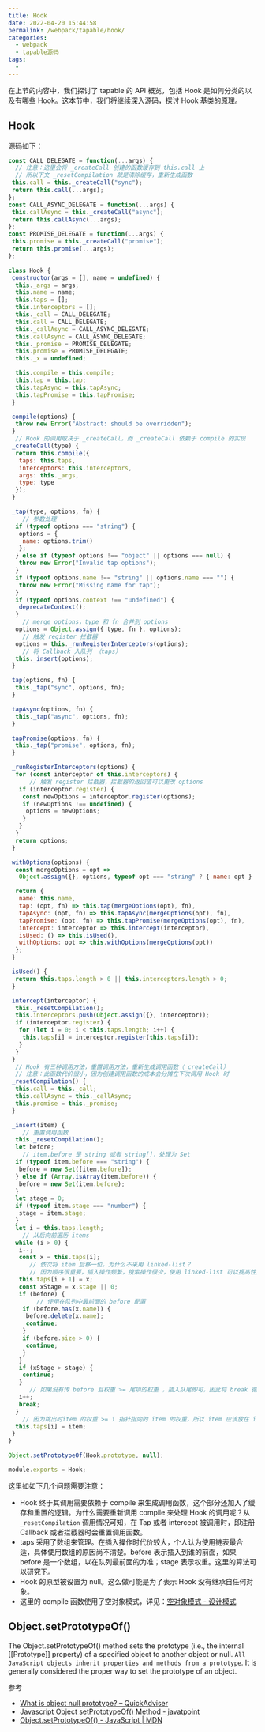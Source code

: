 ```yaml
---
title: Hook
date: 2022-04-20 15:44:58
permalink: /webpack/tapable/hook/
categories:
  - webpack
  - tapable源码
tags:
  - 
---
```


<TimeToRead />

在上节的内容中，我们探讨了 tapable 的 API 概览，包括 Hook 是如何分类的以及有哪些 Hook。这本节中，我们将继续深入源码，探讨 Hook 基类的原理。

<!-- more -->

## Hook

源码如下：

```js
const CALL_DELEGATE = function(...args) {
  // 注意：这里会将 _createCall 创建的函数缓存到 this.call 上
  // 所以下文 _resetCompilation 就是清除缓存，重新生成函数
 this.call = this._createCall("sync");
 return this.call(...args);
};
const CALL_ASYNC_DELEGATE = function(...args) {
 this.callAsync = this._createCall("async");
 return this.callAsync(...args);
};
const PROMISE_DELEGATE = function(...args) {
 this.promise = this._createCall("promise");
 return this.promise(...args);
};

class Hook {
 constructor(args = [], name = undefined) {
  this._args = args;
  this.name = name;
  this.taps = [];
  this.interceptors = [];
  this._call = CALL_DELEGATE;
  this.call = CALL_DELEGATE;
  this._callAsync = CALL_ASYNC_DELEGATE;
  this.callAsync = CALL_ASYNC_DELEGATE;
  this._promise = PROMISE_DELEGATE;
  this.promise = PROMISE_DELEGATE;
  this._x = undefined;

  this.compile = this.compile;
  this.tap = this.tap;
  this.tapAsync = this.tapAsync;
  this.tapPromise = this.tapPromise;
 }

 compile(options) {
  throw new Error("Abstract: should be overridden");
 }
  // Hook 的调用取决于 _createCall，而 _createCall 依赖于 compile 的实现
 _createCall(type) {
  return this.compile({
   taps: this.taps,
   interceptors: this.interceptors,
   args: this._args,
   type: type
  });
 }

 _tap(type, options, fn) {
    // 参数处理
  if (typeof options === "string") {
   options = {
    name: options.trim()
   };
  } else if (typeof options !== "object" || options === null) {
   throw new Error("Invalid tap options");
  }
  if (typeof options.name !== "string" || options.name === "") {
   throw new Error("Missing name for tap");
  }
  if (typeof options.context !== "undefined") {
   deprecateContext();
  }
    // merge options，type 和 fn 合并到 options
  options = Object.assign({ type, fn }, options);
    // 触发 register 拦截器
  options = this._runRegisterInterceptors(options);
    // 将 Callback 入队列 （taps）
  this._insert(options);
 }

 tap(options, fn) {
  this._tap("sync", options, fn);
 }

 tapAsync(options, fn) {
  this._tap("async", options, fn);
 }

 tapPromise(options, fn) {
  this._tap("promise", options, fn);
 }

 _runRegisterInterceptors(options) {
  for (const interceptor of this.interceptors) {
      // 触发 register 拦截器，拦截器的返回值可以更改 options
   if (interceptor.register) {
    const newOptions = interceptor.register(options);
    if (newOptions !== undefined) {
     options = newOptions;
    }
   }
  }
  return options;
 }

 withOptions(options) {
  const mergeOptions = opt =>
   Object.assign({}, options, typeof opt === "string" ? { name: opt } : opt);

  return {
   name: this.name,
   tap: (opt, fn) => this.tap(mergeOptions(opt), fn),
   tapAsync: (opt, fn) => this.tapAsync(mergeOptions(opt), fn),
   tapPromise: (opt, fn) => this.tapPromise(mergeOptions(opt), fn),
   intercept: interceptor => this.intercept(interceptor),
   isUsed: () => this.isUsed(),
   withOptions: opt => this.withOptions(mergeOptions(opt))
  };
 }

 isUsed() {
  return this.taps.length > 0 || this.interceptors.length > 0;
 }

 intercept(interceptor) {
  this._resetCompilation();
  this.interceptors.push(Object.assign({}, interceptor));
  if (interceptor.register) {
   for (let i = 0; i < this.taps.length; i++) {
    this.taps[i] = interceptor.register(this.taps[i]);
   }
  }
 }
  // Hook 有三种调用方法，重置调用方法，重新生成调用函数（_createCall）
  // 注意：此函数代价很小，因为创建调用函数的成本会分摊在下次调用 Hook 时
 _resetCompilation() {
  this.call = this._call;
  this.callAsync = this._callAsync;
  this.promise = this._promise;
 }

 _insert(item) {
    // 重置调用函数
  this._resetCompilation();
  let before;
    // item.before 是 string 或者 string[]，处理为 Set
  if (typeof item.before === "string") {
   before = new Set([item.before]);
  } else if (Array.isArray(item.before)) {
   before = new Set(item.before);
  }
  let stage = 0;
  if (typeof item.stage === "number") {
   stage = item.stage;
  }
  let i = this.taps.length;
    // 从后向前遍历 items
  while (i > 0) {
   i--;
   const x = this.taps[i];
      // 依次将 item 后移一位，为什么不采用 linked-list？
      // 因为顺序很重要，插入操作频繁，搜索操作很少，使用 linked-list 可以提高性能
   this.taps[i + 1] = x;
   const xStage = x.stage || 0;
   if (before) {
        // 使用在队列中最前面的 before 配置
    if (before.has(x.name)) {
     before.delete(x.name);
     continue;
    }
    if (before.size > 0) {
     continue;
    }
   }
   if (xStage > stage) {
    continue;
   }
      // 如果没有传 before 且权重 >= 尾项的权重 ，插入队尾即可，因此将 break 循环，并加入到 i++ 的位置
   i++;
   break;
  }
    // 因为跳出时item 的权重 >= i 指针指向的 item 的权重，所以 item 应该放在 i 指针后面一位，所以 i++
  this.taps[i] = item;
 }
}

Object.setPrototypeOf(Hook.prototype, null);

module.exports = Hook;
```

这里如如下几个问题需要注意：

- Hook 终于其调用需要依赖于 compile 来生成调用函数，这个部分还加入了缓存和重置的逻辑。为什么需要重新调用 compile 来处理 Hook 的调用呢？从 `_resetCompilation` 调用情况可知，在 Tap 或者 intercept 被调用时，即注册 Callback 或者拦截器时会重置调用函数。
- taps 采用了数组来管理。在插入操作时代价较大，个人认为使用链表最合适，具体使用数组的原因尚不清楚。before 表示插入到谁的前面，如果 before 是一个数组，以在队列最前面的为准；stage 表示权重。这里的算法可以研究下。
- Hook 的原型被设置为 null。这么做可能是为了表示 Hook 没有继承自任何对象。
- 这里的 compile 函数使用了空对象模式，详见：[空对象模式 - 设计模式](http://docs.jonsam.site/project-5/doc-274/)

## Object.setPrototypeOf()

The Object.setPrototypeOf() method sets the prototype (i.e., the internal [[Prototype]] property) of a specified object to another object or null. `All JavaScript objects inherit properties and methods from a prototype`. It is generally considered the proper way to set the prototype of an object.

参考

- [What is object null prototype? – QuickAdviser](https://quick-adviser.com/what-is-object-null-prototype/)
- [Javascript Object setPrototypeOf() Method - javatpoint](https://www.javatpoint.com/javascript-object-setprototypeof-method)
- [Object.setPrototypeOf() - JavaScript | MDN](https://developer.mozilla.org/en-US/docs/Web/JavaScript/Reference/Global_Objects/Object/setPrototypeOf)